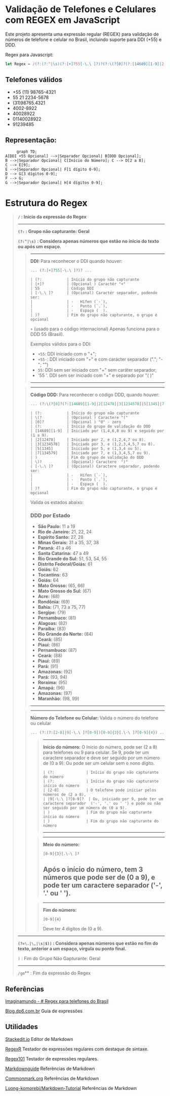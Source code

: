 
# Validação de Telefones e Celulares com REGEX em JavaScript

Este projeto apresenta uma expressão regular (REGEX) para validação de números de telefone e celular no Brasil, incluindo suporte para DDI (+55) e DDD.





Regex para Javascript:
```javascript
let Regex = /(?:(?:^|\s)(?:[+]?55[-\.\ ]?)?(?:\(?[0]?(?:[14689][1-9]|2[12478]|3[1234578]|5[1345]|7[134579])\)?[-\.\ ]?)?(?:(?:[2-8]|9[-\.\ ]?[0-9]?)[0-9]{3}[.\-\ ]?[0-9]{4})(?=\.|\,|\s|$)))/gm;
```


## Telefones válidos 
- +55 (11) 98765-4321
- 55 21 2234-5678
- (31)98765.4321
- 4002-8922
- 40028922
- 01140028922
- 91239485




## Representação:


```mermaid
     graph TD;
A[DDI +55 Opcional] -->|Separador Opcional| B[DDD Opcional];
B -->|Separador Opcional| C[Início do Número]; C --> D[2 a 8];
C --> E[9];
E -->|Separador Opcional| F[1 dígito 0-9];
D --> G[3 dígitos 0-9];
F --> G;
G -->|Separador Opcional| H[4 dígitos 0-9];
   ```



# Estrutura do Regex

><strong>**`/`** : Início da expressão do Regex</strong>
>___
><strong>**`(?:`** : Grupo não capturante: Geral</strong>
>
><strong>**`(?:^|\s)`** : Considera apenas números que estão no ínicio do texto ou após um espaço.</strong>
>>---
>><strong>DDI: </strong>
>>Para reconhecer o DDI quando houver:
>>
>>```javascript
>>... (?:[+]?55[-\.\ ]?)? ...
>>```
>>
>>```
>>| (?:           | Início do grupo não capturante
>>| [+]?          | (Opcional ) Caractér "+"
>>| 55            | Código DDI
>>| [-\.\ ]?      | (Opcional) Caractér separador, podendo ser:
>>|               | -   Hífen (`-`),
>>|               | -   Ponto (`.`),
>>|               | -   Espaço (  ).
>>| )?            | Fim do grupo não capturante, o grupo é opcional
>>```
>>
>>`+` (usado para o código internacional)
>>Apenas funciona para o DDD 55 (Brasil).
>>
>>Exemplos válidos para o DDI:
>>-   `+55`: DDI iniciado com o "+";
>>-   `+55-`: DDI iniciado com "+" e com carácter separador ("."; "-"; "")
>>-   `55`: DDI sem ser iniciado com "+" sem caráter separador;
>>-   '55 '. DDI sem ser iniciado com "+" e separado por "( )"
>>---
> 
>>---
>><strong>Código DDD: </strong>
>>Para reconhecer o código DDD, quando houver:
>>```javascript
>>... (?:\(?[0]?(?:[14689][1-9]|2[12478]|3[1234578]|5[1345]|7[134579])\)?[-\.\ ]?)? ...
>>```
>>
>>```
>>| (?:           | Início do grupo não capturante
>>| \(?           | (Opcional ) Caractere "("
>>| [0]?          | (Opcional ) "0" - zero
>>| (?:           | Início do grupo de validação do DDD
>>| [14689][1-9]  | Iniciado por (1,4,6,8 ou 9) e seguido por (1 a 9).
>>| |2[12478]     | Iniciado por 2, e (1,2,4,7 ou 8).
>>| |3[1234578]   | Iniciado por 3, e (1,2,3,4,5,7 ou 8).
>>| |5[1345]      | Iniciado por 5, e (1,3,4 ou 5).
>>| |7[134579]    | Iniciado por 7, e (1,3,4,5,7 ou 9).
>>| )             | Fim do grupo de validação do DDD
>>| \)?           | (Opcional) Caractere  ")" 
>>| [-\.\ ]?      | (Opcional) Caractere separador, podendo ser:
>>|               | -   Hífen (`-`),
>>|               | -   Ponto (`.`),
>>|               | -   Espaço (  ).
>>| )?            | Fim do grupo não capturante, o grupo é opcional
>>```
>>Valida os estados abaixo:
>>
>>### DDD por Estado 
>>- **São Paulo:** 11 a 19 
>>- **Rio de Janeiro:** 21, 22, 24
>>- **Espírito Santo:** 27, 28
>>- **Minas Gerais:** 31 a 35, 37, 38
>>- **Paraná:** 41 a 46
>>- **Santa Catarina:** 47 a 49
>>- **Rio Grande do Sul:** 51, 53, 54, 55
>>- **Distrito Federal/Goiás:** 61
>>- **Goiás:** 62
>>- **Tocantins:** 63
>>- **Goiás:** 64
>>- **Mato Grosso:** (65, 66)
>>- **Mato Grosso do Sul:** (67)
>>- **Acre:** (68)
>>- **Rondônia:** (69) 
>>- **Bahia:** (71, 73 a 75, 77)
>>- **Sergipe:** (79) 
>>- **Pernambuco:** (81)
>>- **Alagoas:** (82)
>>- **Paraíba:** (83)
>>- **Rio Grande do Norte:** (84) 
>>- **Ceará:** (85)
>>- **Piauí:** (86)
>>- **Pernambuco:** (87)
>>- **Ceará:** (88) 
>>- **Piauí:** (89)
>>- **Pará:** (91)
>>- **Amazonas:** (92)
>>- **Pará:** (93, 94)
>>- **Roraima:** (95)
>>- **Amapá:** (96)
>>- **Amazonas:** (97) 
>>- **Maranhão:** (98, 99)
>>---
>
>>---
>><strong>Número do Telefone ou Celular: </strong>
>> Valida o número do telefone ou celular
>>
>>```javascript
>>... (?:(?:[2-8]|9[-\.\ ]?[0-9])[0-9]{3}[.\-\ ]?[0-9]{4}) ...
>>```
>>
>>>---
>>><strong>Início do número:</strong>
>>> O Início do número, pode ser (2 a 8) para telefones ou 9 para celular.
>>> Se 9, pode ter um caractere separador e deve ser seguido por um número de (0 a 9):
>>> Ou pode ser um celular sem o nono dígito.
>>>
>>>```
>>>| (?:              | Início do grupo não capturante do número
>>>| (?:              | Início do grupo não capturante início do número
>>>| [2-8]            | O telefone pode iniciar pelos números de (2 a 8),
>>>| |9[-\.\ ]?[0-9]?  | Ou, iniciado por 9, pode ter um caractere separador  ('-', '.' ou ' ') e pode ou não ser seguido por um número de (0 a 9).
>>>| )                | Fim do grupo não capturante início do número
>>>| )                | Fim do grupo não capturante do número
>>>```
>>>---
>>
>>>---
>>><strong>Meio do número:</strong>
>>>```
>>>[0-9]{3}[.\-\ ]?
>>>```
>>>Após o início do número, tem 3 números que pode ser de (0 a 9), e pode ter um caractere separador ('-', '.' ou ' ').
>>>---
>>
>>>---
>>><strong>Fim do número:</strong>
>>>```
>>>[0-9]{4}
>>>```
>>>Deve ter 4 dígitos de (0 a 9).
>>>
>>
>
>---
>
><strong>**`(?=\.|\,|\s|$))`** : Considera apenas números que estão no fim do texto, anterior a um espaço, virgula ou ponto final.</strong>
>
>`)` :  Fim do Grupo Não Gapturante: Geral
>
>---
>`/gm`** : Fim da expressão do Regex

## Referências
[Imaginamundo - # Regex para telefones do Brasil](https://gist.github.com/imaginamundo/d689b211e640f40d445a9146fdace407)

[Blog.dp6.com.br](https://blog.dp6.com.br/regex-o-guia-essencial-das-express%C3%B5es-regulares-2fc1df38a481)
Guia de expressões

## Utilidades

[Stackedit.io](https://stackedit.io/app#)
Editor de Markdown

[RegexR](https://regexr.com/)
Testador de expressões regulares com destaque de sintaxe.

[Regex101](https://regex101.com/)
Testador de expressões regulares.

[Markdownguide](https://www.markdownguide.org/basic-syntax/#links)
Referências de Markdown

[Commonmark.org](https://commonmark.org/help/)
Referências de Markdown

[Luong-komorebi/Markdown-Tutorial](https://github.com/luong-komorebi/Markdown-Tutorial/blob/master/README_pt-BR.md)
Referências de Markdown
